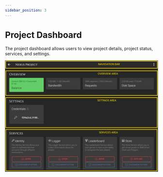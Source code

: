 ```yaml
---
sidebar_position: 3
---
```


# Project Dashboard
The project dashboard allows users to view project details, project status, services, and settings.

![Sections](/img/dashboard/project_dashboard_areas.png)
